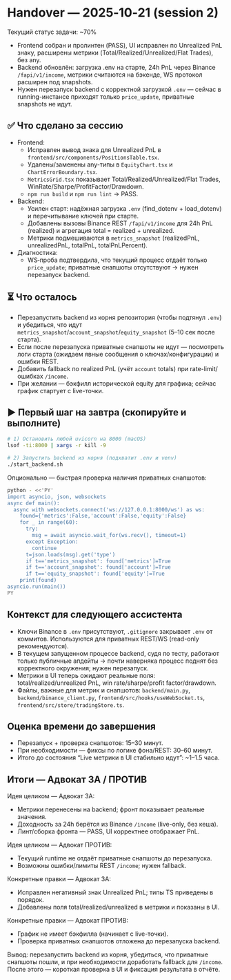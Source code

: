 # Handover — 2025‑10‑21 (session 2)

Текущий статус задачи: ~70%

- Frontend собран и пролинтен (PASS), UI исправлен по Unrealized PnL знаку, расширены метрики (Total/Realized/Unrealized/Flat Trades), без any.
- Backend обновлён: загрузка .env на старте, 24h PnL через Binance `/fapi/v1/income`, метрики считаются на бэкенде, WS протокол расширен под snapshots.
- Нужен перезапуск backend с корректной загрузкой `.env` — сейчас в running-инстансе приходят только `price_update`, приватные snapshots не идут.

## ✅ Что сделано за сессию
- Frontend:
  - Исправлен вывод знака для Unrealized PnL в `frontend/src/components/PositionsTable.tsx`.
  - Удалены/заменены any-типы в `EquityChart.tsx` и `ChartErrorBoundary.tsx`.
  - `MetricsGrid.tsx` показывает Total/Realized/Unrealized/Flat Trades, WinRate/Sharpe/ProfitFactor/Drawdown.
  - `npm run build` и `npm run lint` → PASS.
- Backend:
  - Усилен старт: надёжная загрузка `.env` (find_dotenv + load_dotenv) и перечитывание ключей при старте.
  - Добавлены вызовы Binance REST `/fapi/v1/income` для 24h PnL (realized) и агрегация total = realized + unrealized.
  - Метрики подмешиваются в `metrics_snapshot` (realizedPnL, unrealizedPnL, totalPnL, totalPnLPercent).
- Диагностика:
  - WS‑проба подтвердила, что текущий процесс отдаёт только `price_update`; приватные снапшоты отсутствуют → нужен перезапуск backend.

## ⏳ Что осталось
- Перезапустить backend из корня репозитория (чтобы подтянул `.env`) и убедиться, что идут `metrics_snapshot`/`account_snapshot`/`equity_snapshot` (5–10 сек после старта).
- Если после перезапуска приватные снапшоты не идут — посмотреть логи старта (ожидаем явные сообщения о ключах/конфигурации) и ошибки REST.
- Добавить fallback по realized PnL (учёт `account` totals) при rate-limit/ошибках `/income`.
- При желании — бэкфилл исторической equity для графика; сейчас график стартует с live-точки.

## ▶ Первый шаг на завтра (скопируйте и выполните)
```bash
# 1) Остановить любой uvicorn на 8000 (macOS)
lsof -ti:8000 | xargs -r kill -9

# 2) Запустить backend из корня (подхватит .env и venv)
./start_backend.sh
```
Опционально — быстрая проверка наличия приватных снапшотов:
```bash
python - <<'PY'
import asyncio, json, websockets
async def main():
  async with websockets.connect('ws://127.0.0.1:8000/ws') as ws:
    found={'metrics':False,'account':False,'equity':False}
    for _ in range(60):
      try:
        msg = await asyncio.wait_for(ws.recv(), timeout=1)
      except Exception:
        continue
      t=json.loads(msg).get('type')
      if t=='metrics_snapshot': found['metrics']=True
      if t=='account_snapshot': found['account']=True
      if t=='equity_snapshot': found['equity']=True
    print(found)
asyncio.run(main())
PY
```

## Контекст для следующего ассистента
- Ключи Binance в `.env` присутствуют, `.gitignore` закрывает `.env` от коммитов. Используются для приватных REST/WS (read-only рекомендуются).
- В текущем запущенном процессе backend, судя по тесту, работают только публичные апдейты → почти наверняка процесс поднят без корректного окружения; нужен перезапуск.
- Метрики в UI теперь ожидают реальные поля: total/realized/unrealized PnL, win rate/sharpe/profit factor/drawdown.
- Файлы, важные для метрик и снапшотов: `backend/main.py`, `backend/binance_client.py`, `frontend/src/hooks/useWebSocket.ts`, `frontend/src/store/tradingStore.ts`.

## Оценка времени до завершения
- Перезапуск + проверка снапшотов: 15–30 минут.
- При необходимости — фиксы по логике фона/REST: 30–60 минут.
- Итого до состояния “Live метрики в UI стабильно идут”: ~1–1.5 часа.

## Итоги — Адвокат ЗА / ПРОТИВ
Идея целиком — Адвокат ЗА:
- Метрики перенесены на backend; фронт показывает реальные значения.
- Доходность за 24h берётся из Binance `/income` (live-only, без кеша).
- Линт/сборка фронта — PASS, UI корректнее отображает PnL.

Идея целиком — Адвокат ПРОТИВ:
- Текущий runtime не отдаёт приватные снапшоты до перезапуска.
- Возможны ошибки/лимиты REST `/income`; нужен fallback.

Конкретные правки — Адвокат ЗА:
- Исправлен негативный знак Unrealized PnL; типы TS приведены в порядок.
- Добавлены поля total/realized/unrealized в метрики и показаны в UI.

Конкретные правки — Адвокат ПРОТИВ:
- График не имеет бэкфилла (начинает с live-точки).
- Проверка приватных снапшотов отложена до перезапуска backend.

Вывод: перезапустить backend из корня, убедиться, что приватные снапшоты пошли, и при необходимости доработать fallback для `/income`. После этого — короткая проверка в UI и фиксация результата в отчёте.
